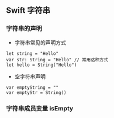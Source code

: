 ## Swift 字符串

### 字符串的声明
* 字符串常见的声明方式

```
let string = "Hello"
var str: String = "Hello" // 常用这种方式
let hello = String("Hello")
```

* 空字符串声明

```
var emptyString = ""
var emptyStr = String()
```

### 字符串成员变量 isEmpty

```

```


